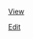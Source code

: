 [View](https://htmlpreview.github.io?https://github.com/johnwcowan/r7rs-work/srfi-125-bis.html)

[Edit](https://github.com/johnwcowan/r7rs-work/srfi-125-bis.html)
